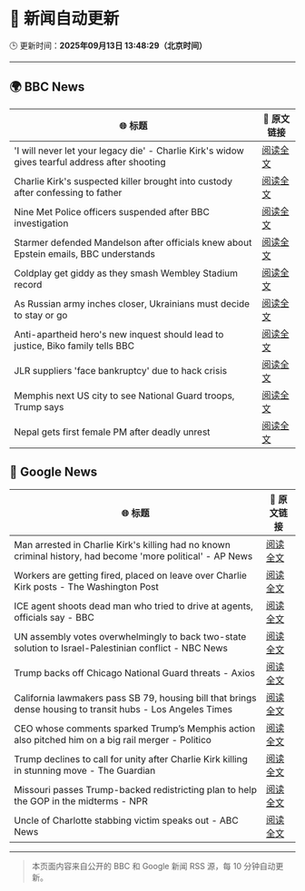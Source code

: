 # 🧠 新闻自动更新

🕒 更新时间：**2025年09月13日 13:48:29（北京时间）**

---

## 🌍 BBC News

| 🌐 标题 | 🔗 原文链接 |
|--------|-------------|
| 'I will never let your legacy die' - Charlie Kirk's widow gives tearful address after shooting | [阅读全文](https://www.bbc.com/news/articles/cz9je8lxge4o?at_medium=RSS&at_campaign=rss) |
| Charlie Kirk's suspected killer brought into custody after confessing to father | [阅读全文](https://www.bbc.com/news/articles/cly7417ge50o?at_medium=RSS&at_campaign=rss) |
| Nine Met Police officers suspended after BBC investigation | [阅读全文](https://www.bbc.com/news/articles/cn839398xzpo?at_medium=RSS&at_campaign=rss) |
| Starmer defended Mandelson after officials knew about Epstein emails, BBC understands | [阅读全文](https://www.bbc.com/news/articles/c5yq455w36vo?at_medium=RSS&at_campaign=rss) |
| Coldplay get giddy as they smash Wembley Stadium record | [阅读全文](https://www.bbc.com/news/articles/c306m86y824o?at_medium=RSS&at_campaign=rss) |
| As Russian army inches closer, Ukrainians must decide to stay or go | [阅读全文](https://www.bbc.com/news/articles/cy50kk14y00o?at_medium=RSS&at_campaign=rss) |
| Anti-apartheid hero's new inquest should lead to justice, Biko family tells BBC | [阅读全文](https://www.bbc.com/news/articles/c931n9eelpeo?at_medium=RSS&at_campaign=rss) |
| JLR suppliers 'face bankruptcy' due to hack crisis | [阅读全文](https://www.bbc.com/news/articles/czdjn0lv64ro?at_medium=RSS&at_campaign=rss) |
| Memphis next US city to see National Guard troops, Trump says | [阅读全文](https://www.bbc.com/news/articles/c9v7ydn7dv1o?at_medium=RSS&at_campaign=rss) |
| Nepal gets first female PM after deadly unrest | [阅读全文](https://www.bbc.com/news/articles/c179qne0zw0o?at_medium=RSS&at_campaign=rss) |

## 📰 Google News

| 🌐 标题 | 🔗 原文链接 |
|--------|-------------|
| Man arrested in Charlie Kirk's killing had no known criminal history, had become 'more political' - AP News | [阅读全文](https://news.google.com/rss/articles/CBMipwFBVV95cUxPSVE4NEFpdmNnaGI0V2QtOUV2V1lNQ2MySGN4QnUwYjZuNnhuczhnbzh2eVRsVmxUTUs1Q0NGUlRmdnVxeHlTRzlMMWdXQkdQNVRUT09wS3M3dm1FLXVEem5JN0tac05ZQ2ozWE82RUxfYlJycVNHTG84bmVCS0NBZmhsbDhUZndheHFKanc3dnFLemhlaHZfUlAtcGlYOTlmQzhaNUVjTQ?oc=5) |
| Workers are getting fired, placed on leave over Charlie Kirk posts - The Washington Post | [阅读全文](https://news.google.com/rss/articles/CBMimgFBVV95cUxQQUdSTTdqQzYxZjRWclpnRFVHYmhPRHRmU0pCWG56Z0lRQTVja18wblRaeE9lNHQ0OHdBdUtrV0lIWWRNZFFUbmNYRDhBYkFNV1ZhbHZhdzlLQXF0SzZmNkFsRDN3cHhSajVsSlNFeEhBT185QVBFOThORjUxQ1JJU1czdUNMSUxYMmkxTHJ6MmtYT0Z1VU10WXFn?oc=5) |
| ICE agent shoots dead man who tried to drive at agents, officials say - BBC | [阅读全文](https://news.google.com/rss/articles/CBMiWkFVX3lxTE54T1JCQXlOeDZCZEdZT3RUYkhHbm5ZN0NKQk9tYkdJM0x5M0hxN2hJckFHV05IZ0F1ZUtpRmxxZUNTT05wc2VIMnZmZC1QOEtCNHFNV3hnYXdBd9IBX0FVX3lxTE1BUXNBMTZzMmNqcEZKWFdVUGQ5NU8zeGdUOWpsLVM1cC1Bb2poUGdTZ0c1UWJIcTQwTHBYYkV3MUZoRTVxSVRFeUdNRFp5bElCd2Vqb1lKX1poZVpIUVI4?oc=5) |
| UN assembly votes overwhelmingly to back two-state solution to Israel-Palestinian conflict - NBC News | [阅读全文](https://news.google.com/rss/articles/CBMiugFBVV95cUxPVUlaY1lzclo4Z1hEWl9UdTRvQ2tBSHp0LUlacE5VUE5MM01RVEN5aUZ6TU42a09ZTHo1T0lpQ0FpekFlOHZfT0dtLW9yRlRiWWNZX0FMTWphdGFzYWJNLU5uZFJkWEpEUUZHZk1uQXU1SzhJdUthYzNnZjNXeXIxdzVhOG1icEQ3OVp5TlN6UnZfS0p6STNHblZReFVscnFsRlR5VFlzMTNfRkMzNXFGaDd6cnBtNkQ5UUHSAVZBVV95cUxPeVpyWlV1Ty12MUljWFdpQXBIdWZ4X295RV8yTTBSS25PbnNaZkVmSzFxWG11b1cxLWwwMFhZa0RrOGZSYTlnTllGb1ZRcHBFMFBITURxdw?oc=5) |
| Trump backs off Chicago National Guard threats - Axios | [阅读全文](https://news.google.com/rss/articles/CBMijAFBVV95cUxOTkxqS3lhSTRmMW10REdRVWRQRUtMYm1jeThOMTZRbEZxLVBqaFZMenFLVWtVeTJYbFhEdERpSzJaTkNHWm0ybE5OWEhCTmFHS3ZVeldOY3Q1XzFBYlluYWNQenctNkxTU3JYMnB1VVRXYmVWcXYtU3lpR09kQUR2Tl9jdXVvZFU5eEZfWg?oc=5) |
| California lawmakers pass SB 79, housing bill that brings dense housing to transit hubs - Los Angeles Times | [阅读全文](https://news.google.com/rss/articles/CBMi1AFBVV95cUxQTWJwamM4SHZWZ2RFX0VfRzZfZW1NZE0xajR5M1pMWGUxeTAxT0Y5SW9pbWlIU0NKWXljaDZkaXZqT0g3dl9EQlV2V0owNlN0T3VLRUVCN2NKVmpLQ3J0WklZbENhck40ZHB3dm05NjJ6aXBEVHBHMFBVcHdXbWNGQUVFNHZVWVJoWjFEQmY3U2RuY2J0YkFxbXZrRFQ2cmVhb0w3YTgwbS1PYWFqRlI4YkpMWFFtZmFlN19nMUo1cWkzYXh6ZmRXVDAtc3pGWFpBTjl5VA?oc=5) |
| CEO whose comments sparked Trump’s Memphis action also pitched him on a big rail merger - Politico | [阅读全文](https://news.google.com/rss/articles/CBMigwFBVV95cUxOQlZTX2lxMU16bzVYU1AzYzlJSHJHSEdIRG1lLXFKWDZZSGMzVzJ5S1JRMThoQ2J4ZW53YzIwNUFRLU1LbGEwZk9lX0pWRnhjVnlnd2QxZFF4Yi04bVd1Uzh3NEg5V2lIQ1NqSTEwOFJ5NF82Mi1QVnIwT1dfdGU0RWdlaw?oc=5) |
| Trump declines to call for unity after Charlie Kirk killing in stunning move - The Guardian | [阅读全文](https://news.google.com/rss/articles/CBMikAFBVV95cUxOOXlqdVo1S3g3LU04ZUtPNGZVbGZVMWpCOWM3ZWFldVpUb2xacTNveS1GenZ1T013LUNET0NyNGJkMlRyWk9jdy1vZm1oN0JYamxvX3hMT0E2b2l1OXAxcFA5VjNuMzNRb3lIaWt3NTN2OTRNM3VrLUNFMkNOcTBsaWtqZnZsYUdXbUVWNmE2dVQ?oc=5) |
| Missouri passes Trump-backed redistricting plan to help the GOP in the midterms - NPR | [阅读全文](https://news.google.com/rss/articles/CBMiigFBVV95cUxPMmxBZk9GWVlDX0NhMGUxVzdPOF9GT3lQUnFUbGJOYnM5b05yc1ZkbTZIZ1JfeENUWWw0Tlp1c002WXRwelI1d05YS2RjM3BoOTQwcmVVQWlSVk95YUdOT0g0TXdHSS13dG5semt2TXB1TmxMWlVwSEdMSDhfZERQbFZtTEk2WkUzY1E?oc=5) |
| Uncle of Charlotte stabbing victim speaks out - ABC News | [阅读全文](https://news.google.com/rss/articles/CBMilwFBVV95cUxNQnpnVVlFUzFGUTU5R0hnMlN1RXc2cFo5cHhPS0doaWtOOEJpS3J5WEtTSEpnU05rbUNiNXVBSUU2T2lsRjFGUmU5Tmh5OGRUWFhnYlBCNFNLNFZoNFZkOEJrUk16X0d4YXhvVlBYUVJRVEM4X3B3MjNaeTVGVVZyS0F4OG10bW02NGRXNmpCaEhoLVpwNHY00gGcAUFVX3lxTE1MamMycHNzaW93c0d2N3ozNDlqWVNNdUUzcG5oaDd5dldmeVFFVDBNSG56a3M4Y2JrdjlFNnQtcWg1NE9HdklGTXd0V2p5N0hNZDVqQVZPdmNnQWtpc1BiWnVTYWp6MFBfNEh5Q1pFWnZOWC1zdF92SjY4WWRnMXYzUjVISWpubzdJNmZZTjVzeUkyVE5xSzMzaVlRQg?oc=5) |

---
> 本页面内容来自公开的 BBC 和 Google 新闻 RSS 源，每 10 分钟自动更新。